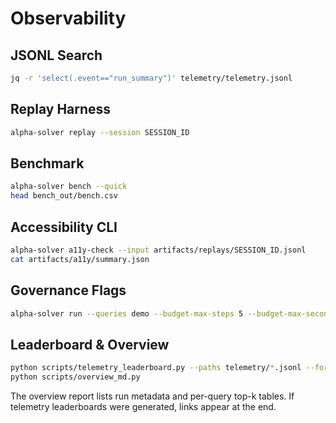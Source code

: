 # Observability

## JSONL Search
```bash
jq -r 'select(.event=="run_summary")' telemetry/telemetry.jsonl
```

## Replay Harness
```bash
alpha-solver replay --session SESSION_ID
```

## Benchmark
```bash
alpha-solver bench --quick
head bench_out/bench.csv
```

## Accessibility CLI
```bash
alpha-solver a11y-check --input artifacts/replays/SESSION_ID.jsonl
cat artifacts/a11y/summary.json
```

## Governance Flags
```bash
alpha-solver run --queries demo --budget-max-steps 5 --budget-max-seconds 1 --breaker-max-fails 2
```

## Leaderboard & Overview
```bash
python scripts/telemetry_leaderboard.py --paths telemetry/*.jsonl --format all
python scripts/overview_md.py
```

The overview report lists run metadata and per-query top-k tables. If telemetry
leaderboards were generated, links appear at the end.
